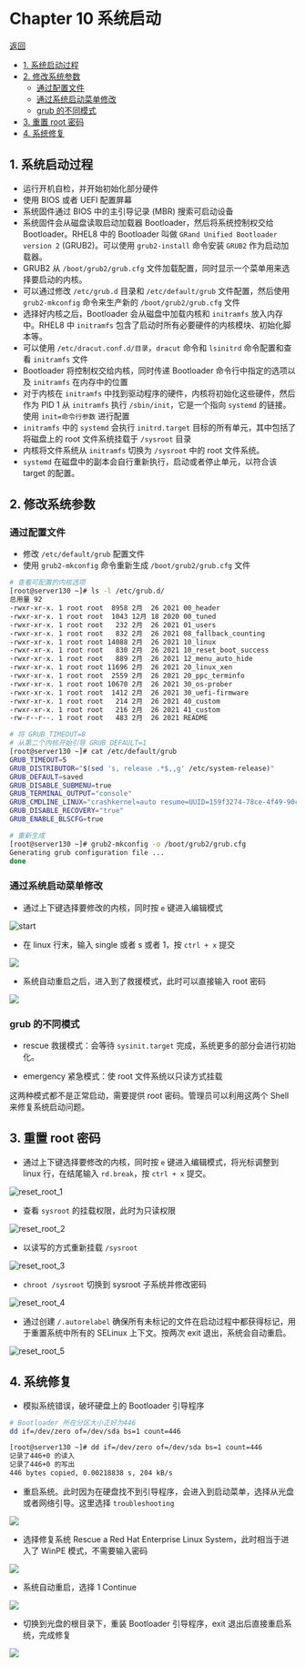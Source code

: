 # Chapter 10 系统启动

[返回](../)

- [1. 系统启动过程](#1-系统启动过程)
- [2. 修改系统参数](#2-修改系统参数)
  - [通过配置文件](#通过配置文件)
  - [通过系统启动菜单修改](#通过系统启动菜单修改)
  - [grub 的不同模式](#grub-的不同模式)
- [3. 重置 root 密码](#3-重置-root-密码)
- [4. 系统修复](#4-系统修复)

## 1. 系统启动过程

- 运行开机自检，并开始初始化部分硬件
- 使用 BIOS 或者 UEFI 配置屏幕
- 系统固件通过 BIOS 中的主引导记录 (MBR) 搜索可启动设备
- 系统固件会从磁盘读取启动加载器 Bootloader，然后将系统控制权交给 Bootloader。RHEL8 中的 Bootloader 叫做 `GRand Unified Bootloader version 2` (GRUB2)。可以使用 `grub2-install` 命令安装 `GRUB2` 作为启动加载器。
- GRUB2 从 `/boot/grub2/grub.cfg` 文件加载配置，同时显示一个菜单用来选择要启动的内核。
- 可以通过修改 `/etc/grub.d` 目录和 `/etc/default/grub` 文件配置，然后使用 `grub2-mkconfig` 命令来生产新的 `/boot/grub2/grub.cfg` 文件
- 选择好内核之后，Bootloader 会从磁盘中加载内核和 `initramfs` 放入内存中。RHEL8 中 `initramfs` 包含了启动时所有必要硬件的内核模块、初始化脚本等。
- 可以使用 `/etc/dracut.conf.d/目录`，`dracut` 命令和 `lsinitrd` 命令配置和查看 `initramfs` 文件
- Bootloader 将控制权交给内核，同时传递 Bootloader 命令行中指定的选项以及 `initramfs` 在内存中的位置
- 对于内核在 `initramfs` 中找到驱动程序的硬件，内核将初始化这些硬件，然后作为 PID 1 从 `initramfs` 执行 `/sbin/init`，它是一个指向 `systemd` 的链接。使用 `init=命令行参数` 进行配置
- `initramfs` 中的 `systemd` 会执行 `initrd.target` 目标的所有单元，其中包括了将磁盘上的 root 文件系统挂载于 `/sysroot` 目录
- 内核将文件系统从 `initramfs` 切换为 `/sysroot` 中的 root 文件系统。
- `systemd` 在磁盘中的副本会自行重新执行，启动或者停止单元，以符合该 target 的配置。

## 2. 修改系统参数

### 通过配置文件

- 修改 `/etc/default/grub` 配置文件
- 使用 `grub2-mkconfig` 命令重新生成 `/boot/grub2/grub.cfg` 文件

```sh
# 查看可配置的内核选项
[root@server130 ~]# ls -l /etc/grub.d/
总用量 92
-rwxr-xr-x. 1 root root  8958 2月  26 2021 00_header
-rwxr-xr-x. 1 root root  1043 12月 18 2020 00_tuned
-rwxr-xr-x. 1 root root   232 2月  26 2021 01_users
-rwxr-xr-x. 1 root root   832 2月  26 2021 08_fallback_counting
-rwxr-xr-x. 1 root root 14088 2月  26 2021 10_linux
-rwxr-xr-x. 1 root root   830 2月  26 2021 10_reset_boot_success
-rwxr-xr-x. 1 root root   889 2月  26 2021 12_menu_auto_hide
-rwxr-xr-x. 1 root root 11696 2月  26 2021 20_linux_xen
-rwxr-xr-x. 1 root root  2559 2月  26 2021 20_ppc_terminfo
-rwxr-xr-x. 1 root root 10670 2月  26 2021 30_os-prober
-rwxr-xr-x. 1 root root  1412 2月  26 2021 30_uefi-firmware
-rwxr-xr-x. 1 root root   214 2月  26 2021 40_custom
-rwxr-xr-x. 1 root root   216 2月  26 2021 41_custom
-rw-r--r--. 1 root root   483 2月  26 2021 README

# 将 GRUB_TIMEOUT=8
# 从第二个内核开始引导 GRUB_DEFAULT=1
[root@server130 ~]# cat /etc/default/grub
GRUB_TIMEOUT=5
GRUB_DISTRIBUTOR="$(sed 's, release .*$,,g' /etc/system-release)"
GRUB_DEFAULT=saved
GRUB_DISABLE_SUBMENU=true
GRUB_TERMINAL_OUTPUT="console"
GRUB_CMDLINE_LINUX="crashkernel=auto resume=UUID=159f3274-78ce-4f49-90c9-979a5981b773 rhgb quiet"
GRUB_DISABLE_RECOVERY="true"
GRUB_ENABLE_BLSCFG=true

# 重新生成
[root@server130 ~]# grub2-mkconfig -o /boot/grub2/grub.cfg
Generating grub configuration file ...
done

```

### 通过系统启动菜单修改

- 通过上下键选择要修改的内核，同时按 `e` 键进入编辑模式

![start](chap10-assets/menu_edit_grub_1.png)

- 在 linux 行末，输入 single 或者 s 或者 1，按 `ctrl + x` 提交

![](chap10-assets/menu_edit_grub_2.png)

- 系统自动重启之后，进入到了救援模式，此时可以直接输入 root 密码

![](chap10-assets/menu_edit_grub_3.png)

### grub 的不同模式

- rescue 救援模式：会等待 `sysinit.target` 完成，系统更多的部分会进行初始化。

- emergency 紧急模式：使 root 文件系统以只读方式挂载

这两种模式都不是正常启动，需要提供 root 密码。管理员可以利用这两个 Shell 来修复系统启动问题。

## 3. 重置 root 密码

- 通过上下键选择要修改的内核，同时按 `e` 键进入编辑模式，将光标调整到 linux 行，在结尾输入 `rd.break`，按 `ctrl + x` 提交。

![reset_root_1](chap10-assets/reset_root_1.png)

- 查看 `sysroot` 的挂载权限，此时为只读权限

![reset_root_2](chap10-assets/reset_root_2.png)

* 以读写的方式重新挂载 `/sysroot`

![reset_root_3](chap10-assets/reset_root_3.png)

- `chroot /sysroot` 切换到 sysroot 子系统并修改密码

![reset_root_4](chap10-assets/reset_root_4.png)

- 通过创建 `/.autorelabel` 确保所有未标记的文件在启动过程中都获得标记，用于重置系统中所有的 SELinux 上下文。按两次 exit 退出，系统会自动重启。

![reset_root_5](chap10-assets/reset_root_5.png)

## 4. 系统修复

- 模拟系统错误，破坏硬盘上的 Bootloader 引导程序

```sh
# Bootloader 所在分区大小正好为446
dd if=/dev/zero of=/dev/sda bs=1 count=446

[root@server130 ~]# dd if=/dev/zero of=/dev/sda bs=1 count=446
记录了446+0 的读入
记录了446+0 的写出
446 bytes copied, 0.00218838 s, 204 kB/s
```

* 重启系统。此时因为在硬盘找不到引导程序，会进入到启动菜单，选择从光盘或者网络引导。这里选择 `troubleshooting`

![](chap10-assets/recover_os_1.png)

* 选择修复系统 Rescue a Red Hat Enterprise Linux System，此时相当于进入了 WinPE 模式，不需要输入密码

![](chap10-assets/recover_os_2.png)

* 系统自动重启，选择 1 Continue

![](chap10-assets/recover_os_3.png)

* 切换到光盘的根目录下，重装 Bootloader 引导程序，exit 退出后直接重启系统，完成修复

![](chap10-assets/recover_os_4.png)
